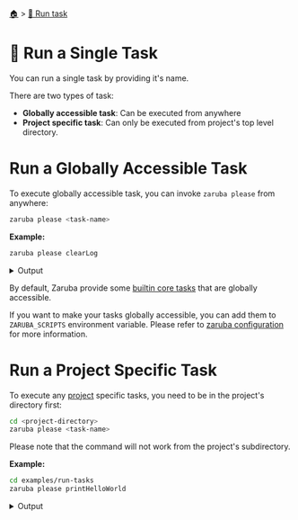 <!--startTocHeader-->
[🏠](../README.md) > [🏃 Run task](README.md)
# 🍺 Run a Single Task
<!--endTocHeader-->

You can run a single task by providing it's name.

There are two types of task:

* __Globally accessible task__: Can be executed from anywhere
* __Project specific task__: Can only be executed from project's top level directory.

# Run a Globally Accessible Task

To execute globally accessible task, you can invoke `zaruba please` from anywhere:

```bash
zaruba please <task-name>
```

__Example:__

<!--startCode-->
```bash
zaruba please clearLog
```
 
<details>
<summary>Output</summary>
 
```````
💀 🔎 Job Starting...
         Elapsed Time: 1.615µs
         Current Time: 08:30:35
💀 🏁 Run 🔥 'clearLog' command on /home/gofrendi/zaruba/docs
💀    🚀 clearLog             🔥 08:30:35.693 Log removed
💀 🎉 Successfully running 🔥 'clearLog' command
💀 🔎 Job Running...
         Elapsed Time: 103.876597ms
         Current Time: 08:30:35
💀 🎉 🎉🎉🎉🎉🎉🎉🎉🎉🎉🎉🎉
💀 🎉 Job Complete!!! 🎉🎉🎉
💀 🔥 Terminating
💀 🔎 Job Ended...
         Elapsed Time: 306.110791ms
         Current Time: 08:30:35
zaruba please clearLog
```````
</details>
<!--endCode-->

 By default, Zaruba provide some [builtin core tasks](../core-tasks/README.md) that are globally accessible.
 
 If you want to make your tasks globally accessible, you can add them to `ZARUBA_SCRIPTS` environment variable. Please refer to [zaruba configuration](../configuration.md) for more information.

# Run a Project Specific Task

To execute any [project](./project/README.md) specific tasks, you need to be in the project's directory first:

```bash
cd <project-directory>
zaruba please <task-name>
```

Please note that the command will not work from the project's subdirectory.

__Example:__

<!--startCode-->
```bash
cd examples/run-tasks
zaruba please printHelloWorld
```
 
<details>
<summary>Output</summary>
 
```````
💀 🔎 Job Starting...
         Elapsed Time: 2.041µs
         Current Time: 08:30:36
💀 🏁 Run 🍎 'printHelloWorld' command on /home/gofrendi/zaruba/docs/examples/run-tasks
💀    🚀 printHelloWorld      🍎 08:30:36.156 hello world
💀 🎉 Successfully running 🍎 'printHelloWorld' command
💀 🔎 Job Running...
         Elapsed Time: 102.130154ms
         Current Time: 08:30:36
💀 🎉 🎉🎉🎉🎉🎉🎉🎉🎉🎉🎉🎉
💀 🎉 Job Complete!!! 🎉🎉🎉
💀 🔥 Terminating
💀 🔎 Job Ended...
         Elapsed Time: 213.46768ms
         Current Time: 08:30:36
zaruba please printHelloWorld
```````
</details>
<!--endCode-->


<!--startTocSubTopic-->
<!--endTocSubTopic-->
